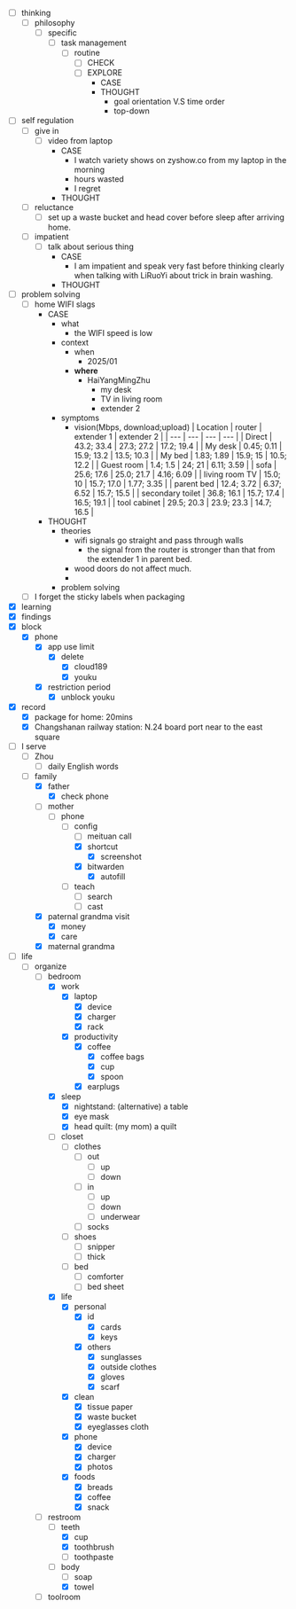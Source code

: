 - [ ] thinking
    - [ ] philosophy
        - [ ] specific
            - [ ] task management
                - [ ] routine
                    - [ ] CHECK
                    - [ ] EXPLORE
                        - CASE
                        - THOUGHT
                            - goal orientation V.S time order
                            - top-down
- [ ] self regulation
    - [ ] give in
        - [ ] video from laptop
            - CASE
                - I watch variety shows on zyshow.co from my laptop in the morning
                - hours wasted
                - I regret
            - THOUGHT
    - [ ] reluctance
        - [ ] set up a waste bucket and head cover before sleep after arriving home.
    - [ ] impatient
        - [ ] talk about serious thing
            - CASE
                - I am impatient and speak very fast before thinking clearly when talking with LiRuoYi about trick in brain washing.
            - THOUGHT
- [ ] problem solving
    - [ ] home WIFI slags
        - CASE
            - what
                - the WIFI speed is low
            - context
                - when
                    - 2025/01
                - **where**
                    - HaiYangMingZhu
                        - my desk
                        - TV in living room
                        - extender 2
            - symptoms
                - vision(Mbps, download;upload)
                    | Location | router | extender 1 | extender 2 |
                    | --- | --- | --- | --- |
                    | Direct | 43.2; 33.4 | 27.3; 27.2 | 17.2; 19.4 |
                    | My desk | 0.45; 0.11 | 15.9; 13.2 | 13.5; 10.3 |
                    | My bed | 1.83; 1.89 | 15.9; 15 | 10.5; 12.2 |
                    | Guest room | 1.4; 1.5 | 24; 21 | 6.11; 3.59 |
                    | sofa | 25.6; 17.6 | 25.0; 21.7 | 4.16; 6.09 |
                    | living room TV | 15.0; 10 | 15.7; 17.0 | 1.77; 3.35 |
                    | parent bed | 12.4; 3.72 | 6.37; 6.52 | 15.7; 15.5 |
                    | secondary toilet | 36.8; 16.1 | 15.7; 17.4 | 16.5; 19.1 |
                    | tool cabinet | 29.5; 20.3 | 23.9; 23.3 | 14.7; 16.5 |
        - THOUGHT
            - theories
                - wifi signals go straight and pass through walls
                    - the signal from the router is stronger than that from the extender 1 in parent bed.
                - wood doors do not affect much.
                - 
            - problem solving
    - [ ] I forget the sticky labels when packaging
- [x] learning
- [x] findings
- [x] block
    - [x] phone
        - [x] app use limit
            - [x] delete 
                - [x] cloud189
                - [x] youku
        - [x] restriction period
            - [x] unblock youku
- [x] record
    - [x] package for home: 20mins
    - [x] Changshanan railway station: N.24 board port near to the east square
- [ ] I serve 
    - [ ] Zhou
        - [ ] daily English words
    - [ ] family
        - [x] father
            - [x] check phone
        - [ ] mother
            - [ ] phone
                - [ ] config
                    - [ ] meituan call
                    - [x] shortcut
                        - [x] screenshot
                    - [x] bitwarden
                        - [x] autofill
                - [ ] teach
                    - [ ] search
                    - [ ] cast
        - [x] paternal grandma visit
            - [x] money
            - [x] care
        - [x] maternal grandma
- [ ] life
    - [ ] organize
        - [ ] bedroom        
            - [x] work
                - [x] laptop
                    - [x] device
                    - [x] charger
                    - [x] rack
                - [x] productivity
                    - [x] coffee
                        - [x] coffee bags
                        - [x] cup
                        - [x] spoon
                    - [x] earplugs
            - [x] sleep
                - [x] nightstand: (alternative) a table
                - [x] eye mask
                - [x] head quilt: (my mom) a quilt
            - [ ] closet
                - [ ] clothes
                    - [ ] out
                        - [ ] up
                        - [ ] down
                    - [ ] in
                        - [ ] up
                        - [ ] down
                        - [ ] underwear
                    - [ ] socks
                - [ ] shoes
                    - [ ] snipper
                    - [ ] thick
                - [ ] bed
                    - [ ] comforter
                    - [ ] bed sheet
            - [x] life
                - [x] personal
                    - [x] id
                        - [x] cards
                        - [x] keys
                    - [x] others
                        - [x] sunglasses
                        - [x] outside clothes
                        - [x] gloves
                        - [x] scarf
                - [x] clean
                    - [x] tissue paper
                    - [x] waste bucket
                    - [x] eyeglasses cloth
                - [x] phone
                    - [x] device
                    - [x] charger
                    - [x] photos
                - [x] foods
                    - [x] breads
                    - [x] coffee
                    - [x] snack
        - [ ] restroom
            - [ ] teeth
                - [x] cup
                - [x] toothbrush
                - [ ] toothpaste
            - [ ] body
                - [ ] soap
                - [x] towel
        - [ ] toolroom